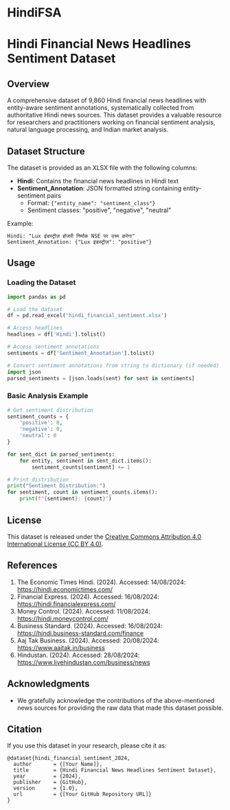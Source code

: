 # HindiFSA
# Hindi Financial News Headlines Sentiment Dataset

## Overview
A comprehensive dataset of 9,860 Hindi financial news headlines with entity-aware sentiment annotations, systematically collected from authoritative Hindi news sources. This dataset provides a valuable resource for researchers and practitioners working on financial sentiment analysis, natural language processing, and Indian market analysis.

## Dataset Structure
The dataset is provided as an XLSX file with the following columns:
- **Hindi**: Contains the financial news headlines in Hindi text
- **Sentiment_Annotation**: JSON formatted string containing entity-sentiment pairs
  - Format: `{"entity_name": "sentiment_class"}`
  - Sentiment classes: "positive", "negative", "neutral"

Example:
```
Hindi: "Lux इंडस्ट्रीज़ होजरी निर्माक NSE पर उच्य करेगा"
Sentiment_Annotation: {"Lux इंडस्ट्रीज़": "positive"}
```

## Usage

### Loading the Dataset
```python
import pandas as pd

# Load the dataset
df = pd.read_excel('hindi_financial_sentiment.xlsx')

# Access headlines
headlines = df['Hindi'].tolist()

# Access sentiment annotations
sentiments = df['Sentiment_Annotation'].tolist()

# Convert sentiment annotations from string to dictionary (if needed)
import json
parsed_sentiments = [json.loads(sent) for sent in sentiments]
```

### Basic Analysis Example
```python
# Get sentiment distribution
sentiment_counts = {
    'positive': 0,
    'negative': 0,
    'neutral': 0
}

for sent_dict in parsed_sentiments:
    for entity, sentiment in sent_dict.items():
        sentiment_counts[sentiment] += 1

# Print distribution
print("Sentiment Distribution:")
for sentiment, count in sentiment_counts.items():
    print(f"{sentiment}: {count}")
```

## License
This dataset is released under the [Creative Commons Attribution 4.0 International License (CC BY 4.0)](https://creativecommons.org/licenses/by/4.0/).

## References
1. The Economic Times Hindi. (2024). Accessed: 14/08/2024: https://hindi.economictimes.com/
2. Financial Express. (2024). Accessed: 16/08/2024: https://hindi.financialexpress.com/
3. Money Control. (2024). Accessed: 11/08/2024: https://hindi.moneycontrol.com/
4. Business Standard. (2024). Accessed: 16/08/2024: https://hindi.business-standard.com/finance
5. Aaj Tak Business. (2024). Accessed: 20/08/2024: https://www.aajtak.in/business
6. Hindustan. (2024). Accessed: 28/08/2024: https://www.livehindustan.com/business/news

## Acknowledgments
- We gratefully acknowledge the contributions of the above-mentioned news sources for providing the raw data that made this dataset possible.

## Citation
If you use this dataset in your research, please cite it as:
```
@dataset{hindi_financial_sentiment_2024,
  author       = {[Your Name]},
  title        = {Hindi Financial News Headlines Sentiment Dataset},
  year         = {2024},
  publisher    = {GitHub},
  version      = {1.0},
  url          = {[Your GitHub Repository URL]}
}
```
